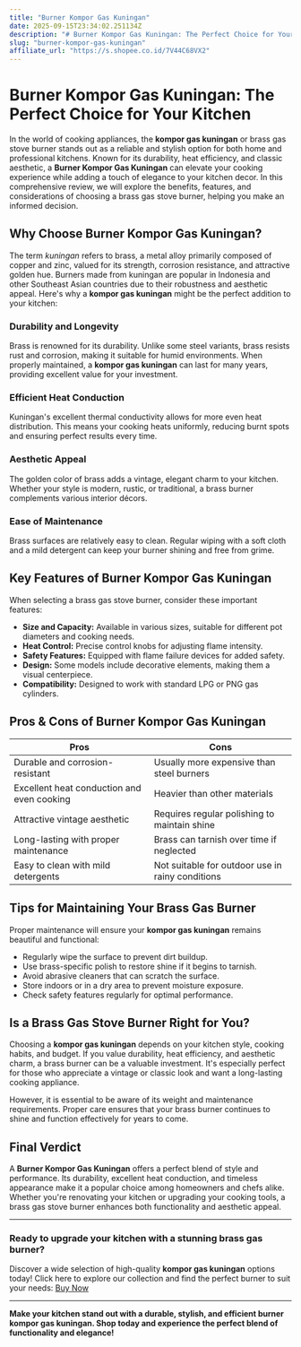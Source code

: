 ```yaml
---
title: "Burner Kompor Gas Kuningan"
date: 2025-09-15T23:34:02.251134Z
description: "# Burner Kompor Gas Kuningan: The Perfect Choice for Your Kitchen..."
slug: "burner-kompor-gas-kuningan"
affiliate_url: "https://s.shopee.co.id/7V44C68VX2"
---
```

# Burner Kompor Gas Kuningan: The Perfect Choice for Your Kitchen

In the world of cooking appliances, the **kompor gas kuningan** or brass gas stove burner stands out as a reliable and stylish option for both home and professional kitchens. Known for its durability, heat efficiency, and classic aesthetic, a **Burner Kompor Gas Kuningan** can elevate your cooking experience while adding a touch of elegance to your kitchen decor. In this comprehensive review, we will explore the benefits, features, and considerations of choosing a brass gas stove burner, helping you make an informed decision.

## Why Choose Burner Kompor Gas Kuningan?

The term *kuningan* refers to brass, a metal alloy primarily composed of copper and zinc, valued for its strength, corrosion resistance, and attractive golden hue. Burners made from kuningan are popular in Indonesia and other Southeast Asian countries due to their robustness and aesthetic appeal. Here's why a **kompor gas kuningan** might be the perfect addition to your kitchen:

### Durability and Longevity

Brass is renowned for its durability. Unlike some steel variants, brass resists rust and corrosion, making it suitable for humid environments. When properly maintained, a **kompor gas kuningan** can last for many years, providing excellent value for your investment.

### Efficient Heat Conduction

Kuningan's excellent thermal conductivity allows for more even heat distribution. This means your cooking heats uniformly, reducing burnt spots and ensuring perfect results every time.

### Aesthetic Appeal

The golden color of brass adds a vintage, elegant charm to your kitchen. Whether your style is modern, rustic, or traditional, a brass burner complements various interior décors.

### Ease of Maintenance

Brass surfaces are relatively easy to clean. Regular wiping with a soft cloth and a mild detergent can keep your burner shining and free from grime.

## Key Features of Burner Kompor Gas Kuningan

When selecting a brass gas stove burner, consider these important features:

- **Size and Capacity:** Available in various sizes, suitable for different pot diameters and cooking needs.
- **Heat Control:** Precise control knobs for adjusting flame intensity.
- **Safety Features:** Equipped with flame failure devices for added safety.
- **Design:** Some models include decorative elements, making them a visual centerpiece.
- **Compatibility:** Designed to work with standard LPG or PNG gas cylinders.

## Pros & Cons of Burner Kompor Gas Kuningan

| **Pros**                                        | **Cons**                                    |
|-------------------------------------------------|----------------------------------------------|
| Durable and corrosion-resistant               | Usually more expensive than steel burners  |
| Excellent heat conduction and even cooking    | Heavier than other materials               |
| Attractive vintage aesthetic                  | Requires regular polishing to maintain shine |
| Long-lasting with proper maintenance          | Brass can tarnish over time if neglected |
| Easy to clean with mild detergents           | Not suitable for outdoor use in rainy conditions |

## Tips for Maintaining Your Brass Gas Burner

Proper maintenance will ensure your **kompor gas kuningan** remains beautiful and functional:

- Regularly wipe the surface to prevent dirt buildup.
- Use brass-specific polish to restore shine if it begins to tarnish.
- Avoid abrasive cleaners that can scratch the surface.
- Store indoors or in a dry area to prevent moisture exposure.
- Check safety features regularly for optimal performance.

## Is a Brass Gas Stove Burner Right for You?

Choosing a **kompor gas kuningan** depends on your kitchen style, cooking habits, and budget. If you value durability, heat efficiency, and aesthetic charm, a brass burner can be a valuable investment. It's especially perfect for those who appreciate a vintage or classic look and want a long-lasting cooking appliance.

However, it is essential to be aware of its weight and maintenance requirements. Proper care ensures that your brass burner continues to shine and function effectively for years to come.

## Final Verdict

A **Burner Kompor Gas Kuningan** offers a perfect blend of style and performance. Its durability, excellent heat conduction, and timeless appearance make it a popular choice among homeowners and chefs alike. Whether you're renovating your kitchen or upgrading your cooking tools, a brass gas stove burner enhances both functionality and aesthetic appeal.

---

### Ready to upgrade your kitchen with a stunning brass gas burner?

Discover a wide selection of high-quality **kompor gas kuningan** options today! Click here to explore our collection and find the perfect burner to suit your needs: [Buy Now](https://s.shopee.co.id/7V44C68VX2)

---

**Make your kitchen stand out with a durable, stylish, and efficient burner kompor gas kuningan. Shop today and experience the perfect blend of functionality and elegance!**